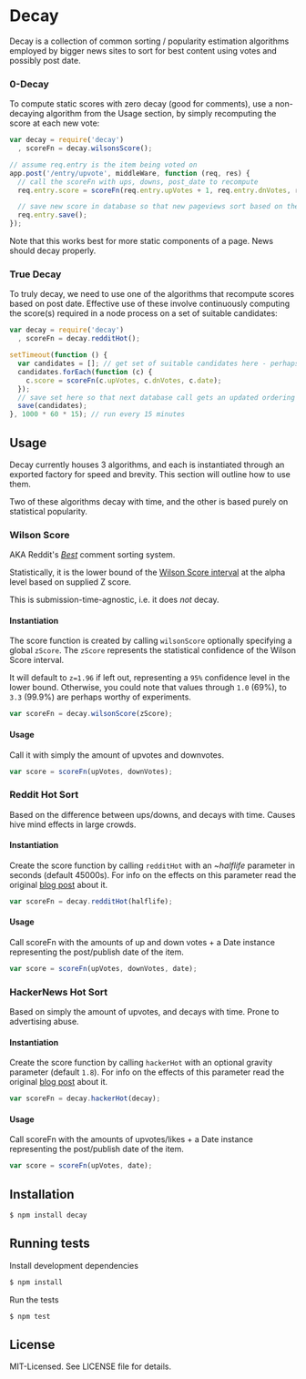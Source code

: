 # Decay

Decay is a collection of common sorting / popularity estimation algorithms employed by bigger news sites
to sort for best content using votes and possibly post date.

### 0-Decay
To compute static scores with zero decay (good for comments), use a non-decaying algorithm from the Usage section,
by simply recomputing the score at each new vote:

````javascript
var decay = require('decay')
  , scoreFn = decay.wilsonsScore();

// assume req.entry is the item being voted on
app.post('/entry/upvote', middleWare, function (req, res) {
  // call the scoreFn with ups, downs, post_date to recompute
  req.entry.score = scoreFn(req.entry.upVotes + 1, req.entry.dnVotes, req.entry.postDate);

  // save new score in database so that new pageviews sort based on the new score
  req.entry.save();
});
````

Note that this works best for more static components of a page. News should decay properly.

### True Decay
To truly decay, we need to use one of the algorithms that recompute scores based on post date.
Effective use of these involve continuously computing the score(s)
required in a node process on a set of suitable candidates:

````javascript
var decay = require('decay')
  , scoreFn = decay.redditHot();

setTimeout(function () {
  var candidates = []; // get set of suitable candidates here - perhaps via stored recent || popular items in redis
  candidates.forEach(function (c) {
    c.score = scoreFn(c.upVotes, c.dnVotes, c.date);
  });
  // save set here so that next database call gets an updated ordering
  save(candidates);
}, 1000 * 60 * 15); // run every 15 minutes
````

## Usage

Decay currently houses 3 algorithms, and each is instantiated through an exported factory for speed and brevity.
This section will outline how to use them.

Two of these algorithms decay with time, and the other is based purely on statistical popularity.

### Wilson Score
AKA Reddit's *[Best](http://blog.reddit.com/2009/10/reddits-new-comment-sorting-system.html)* comment sorting system.

Statistically, it is the lower bound of the
[Wilson Score interval](http://en.wikipedia.org/wiki/Binomial_proportion_confidence_interval)
at the alpha level based on supplied Z score.

This is submission-time-agnostic, i.e. it does *not* decay.

#### Instantiation
The score function is created by calling `wilsonScore` optionally specifying a global `zScore`.
The `zScore` represents the statistical confidence of the Wilson Score interval.

It will default to `z=1.96` if left out, representing a `95%` confidence level in the lower bound.
Otherwise, you could note that values through `1.0` (69%), to `3.3` (99.9%) are perhaps worthy of experiments.

````javascript
var scoreFn = decay.wilsonScore(zScore);
````

#### Usage
Call it with simply the amount of upvotes and downvotes.

````javascript
var score = scoreFn(upVotes, downVotes);
````


### Reddit Hot Sort
Based on the difference between ups/downs, and decays with time.
Causes hive mind effects in large crowds.

#### Instantiation
Create the score function by calling `redditHot` with an ~_halflife_ parameter in seconds (default 45000s).
For info on the effects on this parameter read the original [blog post](http://amix.dk/blog/post/19588) about it.

````javascript
var scoreFn = decay.redditHot(halflife);
````

#### Usage
Call scoreFn with the amounts of up and down votes + a Date instance representing the post/publish date of the item.

````javascript
var score = scoreFn(upVotes, downVotes, date);
````


### HackerNews Hot Sort
Based on simply the amount of upvotes, and decays with time.
Prone to advertising abuse.

#### Instantiation
Create the score function by calling `hackerHot` with an optional gravity parameter (default `1.8`).
For info on the effects of this parameter read the original [blog post](http://amix.dk/blog/post/19574) about it.

````javascript
var scoreFn = decay.hackerHot(decay);
````

#### Usage
Call scoreFn with the amounts of upvotes/likes + a Date instance representing the post/publish date of the item.

````javascript
var score = scoreFn(upVotes, date);
````

## Installation

````bash
$ npm install decay
````

## Running tests
Install development dependencies

````bash
$ npm install
````

Run the tests

````bash
$ npm test
````

## License
MIT-Licensed. See LICENSE file for details.
